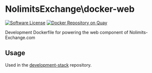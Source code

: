 # NolimitsExchange\docker-web

[![Software License](https://img.shields.io/badge/license-MIT-brightgreen.svg)](LICENSE)
[![Docker Repository on Quay](https://quay.io/repository/thepixeldeveloper/nolimits-exchange-web/status "Docker Repository on Quay")](https://quay.io/repository/thepixeldeveloper/nolimits-exchange-web)

Development Dockerfile for powering the web component of Nolimits-Exchange.com

Usage
-----

Used in the [development-stack](https://github.com/nolimits-exchange/development-stack) repository.
